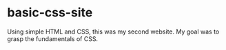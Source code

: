 # basic-css-site

Using simple HTML and CSS, this was my second website. My goal was to grasp the fundamentals of CSS.
